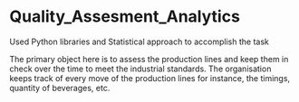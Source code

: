 # Quality_Assesment_Analytics
Used Python libraries and Statistical approach to accomplish the task

 The primary object here is to assess the production lines and keep them in check over the time to meet the industrial standards. The organisation keeps track of every move of the production lines for instance, the timings, quantity of beverages, etc.
